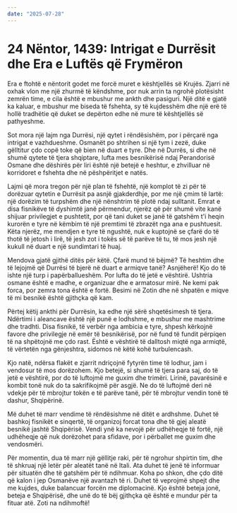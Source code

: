 ```yaml
---
date: "2025-07-28"
---
```


# 24 Nëntor, 1439: Intrigat e Durrësit dhe Era e Luftës që Frymëron

Era e ftohtë e nëntorit godet me forcë muret e kështjellës së Krujës.  Zjarri në oxhak vlon me një zhurmë të këndshme, por nuk arrin ta ngrohë plotësisht zemrën time, e cila është e mbushur me ankth dhe pasiguri.  Një ditë e gjatë ka kaluar, e mbushur me biseda të fshehta, sy të kujdesshëm dhe një erë të hollë tradhëtie që duket se depërton edhe në mure të kështjellës së pathyeshme.

Sot mora një lajm nga Durrësi, një qytet i rëndësishëm, por i përçarë nga intrigat e vazhdueshme.  Osmanët po shtrihen si një tym i zezë, duke gëlltitur çdo copë toke që bien në duart e tyre.  Dhe në Durrës, si dhe në shumë qytete të tjera shqiptare, lufta mes besnikërisë ndaj Perandorisë Osmane dhe dëshirës për liri është një betejë e heshtur, e zhvilluar në korridoret e fshehta dhe në pëshpëritjet e natës.

Lajmi që mora tregon për një plan të fshehtë, një komplot të zi për të dorëzuar qytetin e Durrësit pa asnjë gjakderdhje, por me një çmim të lartë: një dorëzim të turpshëm dhe një nënshtrim të plotë ndaj sulltanit.  Emrat e disa fisnikëve të dyshimtë janë përmendur, njerëz që për shumë vite kanë shijuar privilegjet e pushtetit, por që tani duket se janë të gatshëm t'i heqin kurorën e tyre në këmbim të një premtimi të zbrazët nga ana e pushtuesit.  Këta njerëz, me mendjen e tyre të ngushtë, nuk e kuptojnë se çfarë do të thotë të jetosh i lirë, të jesh zot i tokës së të parëve të tu, të mos jesh një kukull në duart e një sundimtari të huaj.

Mendova gjatë gjithë ditës për këtë.  Çfarë mund të bëjmë?  Të heshtim dhe të lejojmë që Durrësi të bjerë në duart e armiqve tanë?  Asnjëherë!  Kjo do të ishte një turp i papërballueshëm.  Por lufta do të jetë e vështirë.  Ushtria osmane është e madhe, e organizuar dhe e armatosur mirë.  Ne kemi pak forca, por zemra tona është e fortë.  Besimi në Zotin dhe në shpatën e miqve të mi besnikë është gjithçka që kam.

Përtej këtij ankthi për Durrësin, ka edhe një sërë shqetësimesh të tjera.  Ndërtimi i aleancave është një punë e lodhshme, e mbushur me mashtrime dhe tradhti.  Disa fisnikë, të verbër nga ambicia e tyre, shpesh kërkojnë favore dhe privilegje në emër të besnikërisë, por në fund të fundit përpiqen të na shpëtojnë me çdo rast.  Është e vështirë të dalltosh miqtë nga armiqtë, të vërtetën nga gënjeshtra, sidomos në këtë kohë turbulencash.

Kjo natë, ndërsa flakët e zjarrit ndriçojnë fytyrën time të lodhur, jam i vendosur të mos dorëzohem.  Kjo betejë, si shumë të tjera para saj, do të jetë e vështirë, por do të luftojmë me guxim dhe trimëri.  Lirinë, pavarësinë e kombit tonë nuk do ta sakrifikojmë për asgjë.  Ne do të luftojmë deri në vdekje për të mbrojtur tokën e të parëve tanë, për të mbrojtur vendin tonë të dashur, Shqipërinë.

Më duhet të marr vendime të rëndësishme në ditët e ardhshme.  Duhet të bashkoj fisnikët e sinqertë, të organizoj forcat tona dhe të gjej aleatë besnikë jashtë Shqipërisë.  Vendi ynë ka nevojë për udhëheqje të fortë, një udhëheqje që nuk dorëzohet para sfidave, por i përballet me guxim dhe vendosmëri.  

Për momentin, dua të marr një gëllitje raki, për të ngrohur shpirtin tim, dhe të shkruaj një letër për aleatët tanë në Itali.  Ata duhet të jenë të informuar për situatën dhe të gatshëm për të ndihmuar.  Koha po shkon, dhe çdo ditë që kalon i jep Osmanëve një avantazh të ri.  Duhet të veprojmë shpejt dhe me kujdes, duke balancuar forcën me diplomacinë.  Kjo është beteja jonë, beteja e Shqipërisë, dhe unë do të bëj gjithçka që është e mundur për ta fituar atë.  Zoti na ndihmoftë!
